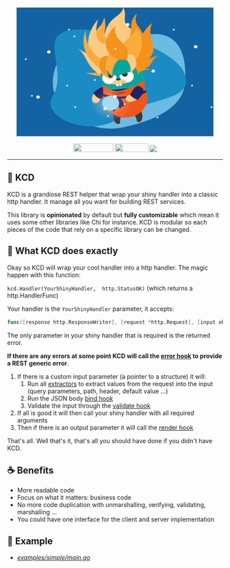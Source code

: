 <p align="center">
	<img width="460" height="300" src="./.github/golang-ss.gif">
</p>
<p align="center">
	<img href="https://github.com/expectedsh/kcd/actions" width="93" height="20" src="https://github.com/expectedsh/kcd/workflows/Go/badge.svg">
	<img href="https://goreportcard.com/report/github.com/expectedsh/kcd" width="78" height="20" src="https://goreportcard.com/badge/github.com/expectedsh/kcd">
	<img href="https://codecov.io/gh/expectedsh/kcd" src="https://codecov.io/gh/expectedsh/kcd/branch/master/graph/badge.svg" />
</p>

------

## :stars: KCD 

KCD is a grandiose REST helper that wrap your shiny handler into a classic http handler. It manage all you want for building REST services.

This library is **opinionated** by default but **fully customizable** which mean it uses some other libraries like Chi for instance. KCD is modular so each pieces of the code that rely on a specific library can be changed. 

## :rocket: What KCD does exactly 

Okay so KCD will wrap your cool handler into a http handler. The magic happen with this function:

`kcd.Handler(YourShinyHandler,  http.StatusOK)` (which returns a http.HandlerFunc)

Your handler is the `YourShinyHandler` parameter, it accepts: 
```go
func([response http.ResponseWriter], [request *http.Request], [input object ptr]) ([output object], error)
```
 
The only parameter in your shiny handler that is required is the returned error. 

**If there are any errors at some point KCD will call the [error hook](pkg/hook/error.go) to provide a REST generic error**.

1. If there is a custom input parameter (a pointer to a structure) it will:
    1. Run all [extractors](pkg/extractor) to extract values from the request into the input (query parameters, path, header, default value ...)
    2. Run the JSON body [bind hook](pkg/hook/bind.go)
    3. Validate the input through the [validate hook](pkg/hook/validate.go)
3. If all is good it will then call your shiny handler with all required arguments
4. Then if there is an output parameter it will call the [render hook](pkg/hook/render.go)

That's all. Well that's it, that's all you should have done if you didn't have KCD. 

## :coffee: Benefits

- More readable code
- Focus on what it matters: business code
- No more code duplication with unmarshalling, verifying, validating, marshalling ...
- You could have one interface for the client and server implementation

## :muscle: Example

- [*examples/simple/main.go*](./examples/simple/main.go)

